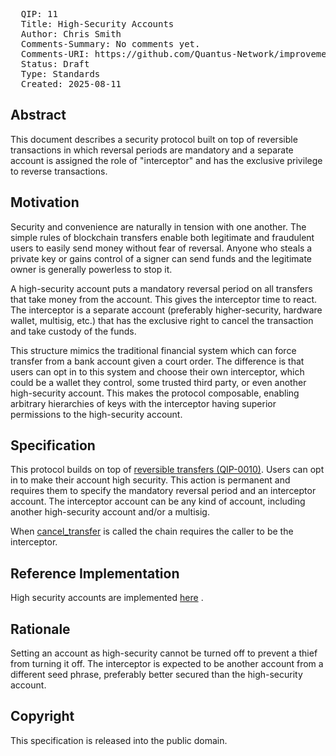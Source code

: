 <pre>
  QIP: 11
  Title: High-Security Accounts
  Author: Chris Smith <chris@quantus.com>
  Comments-Summary: No comments yet.
  Comments-URI: https://github.com/Quantus-Network/improvement-proposals/discussions/
  Status: Draft
  Type: Standards
  Created: 2025-08-11
</pre>

## Abstract

This document describes a security protocol built on top of reversible transactions in which reversal periods are mandatory 
and a separate account is assigned the role of "interceptor" and has the exclusive privilege to reverse transactions.

## Motivation

Security and convenience are naturally in tension with one another. The simple rules of blockchain transfers enable both
legitimate and fraudulent users to easily send money without fear of reversal. Anyone who steals a private key or gains 
control of a signer can send funds and the legitimate owner is generally powerless to stop it. 

A high-security account puts a mandatory reversal period on all transfers that take money from the account. This gives the 
interceptor time to react. The interceptor is a separate account (preferably higher-security, hardware wallet, multisig, etc.)
that has the exclusive right to cancel the transaction and take custody of the funds. 

This structure mimics the traditional financial system which can force transfer from a bank account given a court order.
The difference is that users can opt in to this system and choose their own interceptor, which could be a wallet they control, 
some trusted third party, or even another high-security account. This makes the protocol composable, enabling arbitrary 
hierarchies of keys with the interceptor having superior permissions to the high-security account.

## Specification

This protocol builds on top of [reversible transfers (QIP-0010)](qip-0010.md). Users can opt in to make their account 
high security. This action is permanent and requires them to specify the mandatory reversal period and an interceptor account. 
The interceptor account can be any kind of account, including another high-security account and/or a multisig. 

When [cancel_transfer](https://github.com/Quantus-Network/chain/blob/main/pallets/reversible-transfers/src/lib.rs#L702) 
is called the chain requires the caller to be the interceptor. 

## Reference Implementation

High security accounts are implemented [here](https://github.com/Quantus-Network/chain/blob/main/pallets/reversible-transfers/src/lib.rs#L312) .

## Rationale

Setting an account as high-security cannot be turned off to prevent a thief from turning it off. The interceptor is expected
to be another account from a different seed phrase, preferably better secured than the high-security account. 

## Copyright

This specification is released into the public domain.
